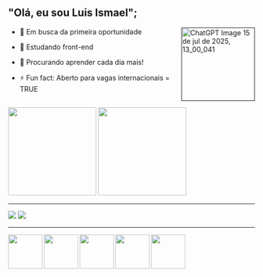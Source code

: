 ## "Olá, eu sou Luis Ismael";
<a href=""><img align="right" width="150em" height="150em" alt="ChatGPT Image 15 de jul  de 2025, 13_00_041" src="https://github.com/user-attachments/assets/818178ce-f63a-4302-90ca-5f0ffb8bc4fd"/></a>
- 🔭 Em busca da primeira oportunidade 

- 🌱 Estudando front-end
  
- 🤔 Procurando aprender cada dia mais!
  
- ⚡ Fun fact: Aberto para vagas internacionais = TRUE

##

<div>
  <img height="180em"src="https://github-readme-stats.vercel.app/api?username=luismael90&show_icons=true&theme=transparent"/>
  <img height="180em"src="https://github-readme-stats.vercel.app/api/top-langs/?username=luismael90&layout=compact"/>
</div>

---
<div>
  <a href="https://www.linkedin.com/in/luis-ismael-8971b571/" target="_blank"><img src="https://img.shields.io/badge/LinkedIn-0077B5?style=for-the-badge&logo=linkedin&logoColor=white"></a>
  <a href="https://www.instagram.com/luis_ismaeli7/" target="_blank"><img src="https://img.shields.io/badge/Instagram-E4405F?style=for-the-badge&logo=instagram&logoColor=white"></a>
</div>

---

<div>
  <img align="left" height="70em" src="https://cdn.jsdelivr.net/gh/devicons/devicon@latest/icons/javascript/javascript-original.svg" />
  <img align="left" height="70em" src="https://cdn.jsdelivr.net/gh/devicons/devicon@latest/icons/typescript/typescript-original.svg" />
  <img align="left" height="70em" src="https://cdn.jsdelivr.net/gh/devicons/devicon@latest/icons/css3/css3-original-wordmark.svg" />
  <img align="left" height="70em" src="https://cdn.jsdelivr.net/gh/devicons/devicon@latest/icons/html5/html5-original-wordmark.svg" />
  <img align="left" height="70em" src="https://cdn.jsdelivr.net/gh/devicons/devicon@latest/icons/python/python-original.svg" />          
</div>
